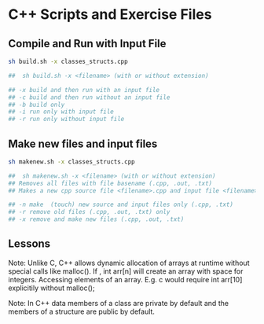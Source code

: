 # C++ Scripts and Exercise Files

## Compile and Run with Input File
```bash
sh build.sh -x classes_structs.cpp

##  sh build.sh -x <filename> (with or without extension)

## -x build and then run with an input file
## -c build and then run without an input file
## -b build only
## -i run only with input file
## -r run only without input file
```

## Make new files and input files
```bash
sh makenew.sh -x classes_structs.cpp

##  sh makenew.sh -x <filename> (with or without extension)
## Removes all files with file basename (.cpp, .out, .txt)
## Makes a new cpp source file <filename>.cpp and input file <filename>-input.txt

## -n make  (touch) new source and input files only (.cpp, .txt)
## -r remove old files (.cpp, .out, .txt) only
## -x remove and make new files (.cpp, .out, .txt)
```



## Lessons

Note: Unlike C, C++ allows dynamic allocation of arrays at runtime without special calls like malloc(). If , int arr[n] will create an array with space for  integers.
Accessing elements of an array.  E.g. c would require int arr[10] explicitily without malloc();

Note: In C++ data members of a class are private by default and the members of a structure are public by default.
